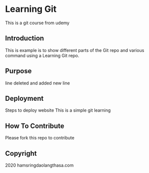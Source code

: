 # Learning Git

This is a git course from udemy

## Introduction

This is example is to show different parts of the Git repo and various command using a Learning Git repo.

## Purpose

line deleted and added new line

## Deployment
Steps to deploy website
This is a simple git learning

## How To Contribute
Please fork this repo to contribute

## Copyright
2020 hamsringdaolangthasa.com
